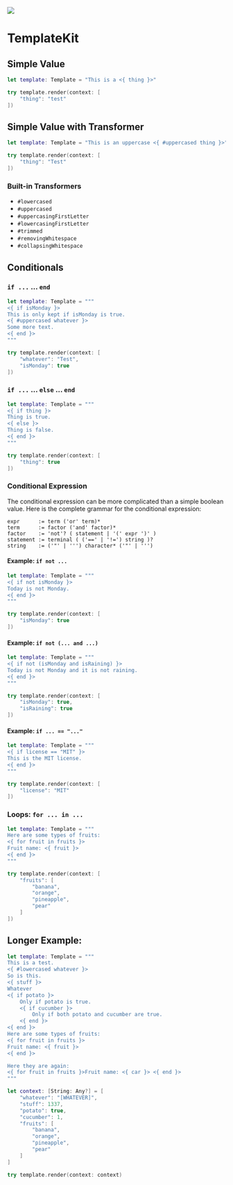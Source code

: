 ![](https://github.com/apparata/TemplateKit/workflows/Swift/badge.svg)

# TemplateKit

## Simple Value

```Swift
let template: Template = "This is a <{ thing }>"

try template.render(context: [
    "thing": "test"
])
```

## Simple Value with Transformer

```Swift
let template: Template = "This is an uppercase <{ #uppercased thing }>"

try template.render(context: [
    "thing": "Test"
])
```

### Built-in Transformers

- `#lowercased`
- `#uppercased`
- `#uppercasingFirstLetter`
- `#lowercasingFirstLetter`
- `#trimmed`
- `#removingWhitespace`
- `#collapsingWhitespace`

## Conditionals

### `if ...` ... `end`

```Swift
let template: Template = """
<{ if isMonday }>
This is only kept if isMonday is true.
<{ #uppercased whatever }>
Some more text.
<{ end }>
"""

try template.render(context: [
    "whatever": "Test",
    "isMonday": true
])
```

###  `if ...` ... `else` ... `end`

```Swift
let template: Template = """
<{ if thing }>
Thing is true.
<{ else }>
Thing is false.
<{ end }>
"""

try template.render(context: [
    "thing": true
])
```

### Conditional Expression

The conditional expression can be more complicated than a simple boolean value. Here
is the complete grammar for the conditional expression:

```
expr      := term ('or' term)*
term      := factor ('and' factor)*
factor    := 'not'? ( statement | '(' expr ')' )
statement := terminal ( ('==' | '!=') string )?
string    := ('"' | ''') character* ('"' | ''')
```

#### Example: `if not ...`

```Swift
let template: Template = """
<{ if not isMonday }>
Today is not Monday.
<{ end }>
"""

try template.render(context: [
    "isMonday": true
])
```

#### Example: `if not (... and ...)`

```Swift
let template: Template = """
<{ if not (isMonday and isRaining) }>
Today is not Monday and it is not raining.
<{ end }>
"""

try template.render(context: [
    "isMonday": true,
    "isRaining": true
])
```

#### Example: `if ... == "..."`

```Swift
let template: Template = """
<{ if license == "MIT" }>
This is the MIT license.
<{ end }>
"""

try template.render(context: [
    "license": "MIT"
])
```

### Loops: `for ... in ...`

```Swift
let template: Template = """
Here are some types of fruits:
<{ for fruit in fruits }>
Fruit name: <{ fruit }>
<{ end }>
"""

try template.render(context: [
    "fruits": [
        "banana",
        "orange",
        "pineapple",
        "pear"
    ]
])
```

## Longer Example:

```Swift
let template: Template = """
This is a test.
<{ #lowercased whatever }>
So is this.
<{ stuff }>
Whatever
<{ if potato }>
    Only if potato is true.
    <{ if cucumber }>
        Only if both potato and cucumber are true.
    <{ end }>
<{ end }>
Here are some types of fruits:
<{ for fruit in fruits }>
Fruit name: <{ fruit }>
<{ end }>

Here they are again:
<{ for fruit in fruits }>Fruit name: <{ car }> <{ end }>
"""

let context: [String: Any?] = [
    "whatever": "[WHATEVER]",
    "stuff": 1337,
    "potato": true,
    "cucumber": 1,
    "fruits": [
        "banana",
        "orange",
        "pineapple",
        "pear"
    ]
]

try template.render(context: context)
```
